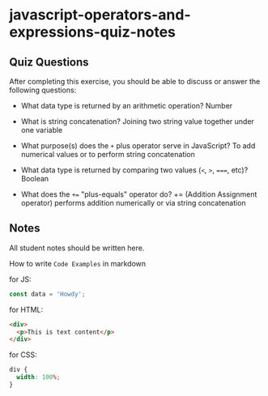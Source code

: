 # javascript-operators-and-expressions-quiz-notes

## Quiz Questions

After completing this exercise, you should be able to discuss or answer the following questions:

- What data type is returned by an arithmetic operation?
  Number

- What is string concatenation?
  Joining two string value together under one variable

- What purpose(s) does the `+` plus operator serve in JavaScript?
  To add numerical values or to perform string concatenation

- What data type is returned by comparing two values (`<`, `>`, `===`, etc)?
  Boolean

- What does the `+=` "plus-equals" operator do?
  += (Addition Assignment operator) performs addition numerically or via string concatenation

## Notes

All student notes should be written here.

How to write `Code Examples` in markdown

for JS:

```javascript
const data = 'Howdy';
```

for HTML:

```html
<div>
  <p>This is text content</p>
</div>
```

for CSS:

```css
div {
  width: 100%;
}
```
